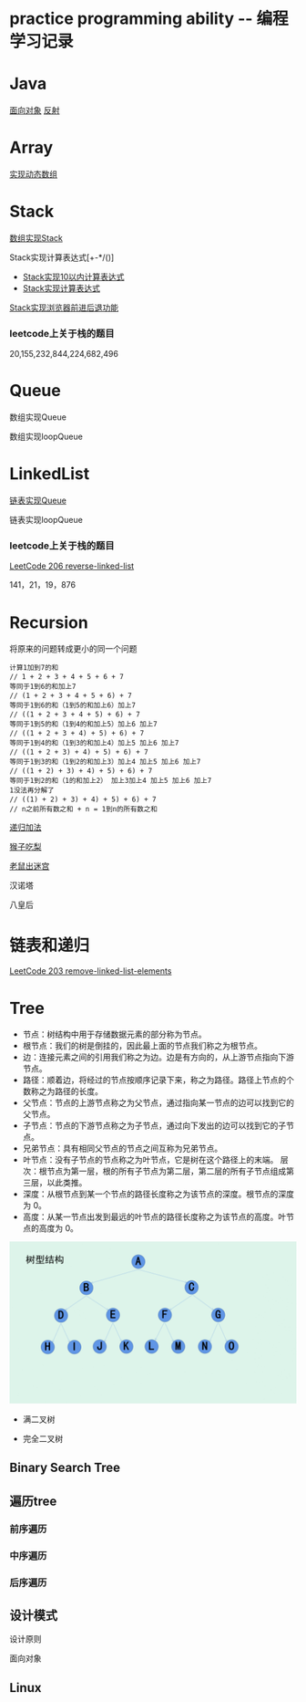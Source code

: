 # practice programming ability --  编程学习记录



# Java 
[面向对象](./Java/src/object-oriented-programming.md)
[反射](./Java/src/Reflection.md)

# Array
[实现动态数组](./Array/src/Array.java)
# Stack
[数组实现Stack](./Stack/src/ArrayStack.java)

Stack实现计算表达式[+-*/()]

- [Stack实现10以内计算表达式](./Stack/src/Compute.java)
- [Stack实现计算表达式](./Stack/src/ComputeAnything.java)


[Stack实现浏览器前进后退功能](./Stack/src/BrowserStack.java)

### leetcode上关于栈的题目
20,155,232,844,224,682,496 

# Queue

数组实现Queue

数组实现loopQueue

# LinkedList

[链表实现Queue](./Linked/src/LinkedListQueue.java)

链表实现loopQueue

### leetcode上关于栈的题目

[LeetCode 206 reverse-linked-list](./Linked/src/Reverse.java)

141，21，19，876

# Recursion
将原来的问题转成更小的同一个问题

```
计算1加到7的和 
// 1 + 2 + 3 + 4 + 5 + 6 + 7    
等同于1到6的和加上7  
// (1 + 2 + 3 + 4 + 5 + 6) + 7
等同于1到6的和（1到5的和加上6）加上7   
// ((1 + 2 + 3 + 4 + 5) + 6) + 7
等同于1到5的和（1到4的和加上5）加上6 加上7 
// ((1 + 2 + 3 + 4) + 5) + 6) + 7
等同于1到4的和（1到3的和加上4）加上5 加上6 加上7 
// ((1 + 2 + 3) + 4) + 5) + 6) + 7
等同于1到3的和（1到2的和加上3）加上4 加上5 加上6 加上7 
// ((1 + 2) + 3) + 4) + 5) + 6) + 7
等同于1到2的和（1的和加上2） 加上3加上4 加上5 加上6 加上7 
1没法再分解了 
// ((1) + 2) + 3) + 4) + 5) + 6) + 7
// n之前所有数之和 + n = 1到n的所有数之和
```


[递归加法](./Recursion/src/Sum.java)

[猴子吃梨](./Recursion/src/EatPear.java)

[老鼠出迷宫](./Recursion/src/Mouse.java)

汉诺塔

八皇后

# 链表和递归


[LeetCode 203 remove-linked-list-elements](./Linked/src/Solution.java)


# Tree

- 节点：树结构中用于存储数据元素的部分称为节点。
- 根节点：我们的树是倒挂的，因此最上面的节点我们称之为根节点。
- 边：连接元素之间的引用我们称之为边。边是有方向的，从上游节点指向下游节点。
- 路径：顺着边，将经过的节点按顺序记录下来，称之为路径。路径上节点的个数称之为路径的长度。
- 父节点：节点的上游节点称之为父节点，通过指向某一节点的边可以找到它的父节点。
- 子节点：节点的下游节点称之为子节点，通过向下发出的边可以找到它的子节点。
- 兄弟节点：具有相同父节点的节点之间互称为兄弟节点。
- 叶节点：没有子节点的节点称之为叶节点，它是树在这个路径上的末端。
层次：根节点为第一层，根的所有子节点为第二层，第二层的所有子节点组成第三层，以此类推。
- 深度：从根节点到某一个节点的路径长度称之为该节点的深度。根节点的深度为 0。
- 高度：从某一节点出发到最远的叶节点的路径长度称之为该节点的高度。叶节点的高度为 0。

![tree](./img/treeBase.gif)
- 满二叉树

- 完全二叉树



## Binary Search Tree

## 遍历tree

### 前序遍历

### 中序遍历 

### 后序遍历



## 设计模式

设计原则

面向对象

## Linux

